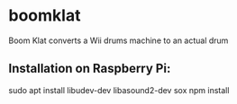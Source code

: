 # boomklat
Boom Klat converts a Wii drums machine to an actual drum


Installation on Raspberry Pi:
---
sudo apt install libudev-dev libasound2-dev sox
npm install
